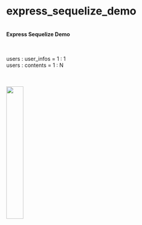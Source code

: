 # express_sequelize_demo
<br/>
<strong>Express Sequelize Demo</strong><br/><br/><br/>

users : user_infos = 1 : 1 <br/>
users : contents = 1 : N <br/><br/><br/>


<img width="30%" src="https://user-images.githubusercontent.com/113086375/199632219-2702ad88-5ec4-4f91-b850-dea71cc40d86.png"/>

